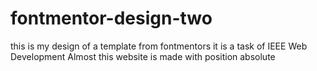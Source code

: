 # fontmentor-design-two
this is my design of a template from fontmentors
it is a task of IEEE Web Development
Almost this website is made with position absolute
